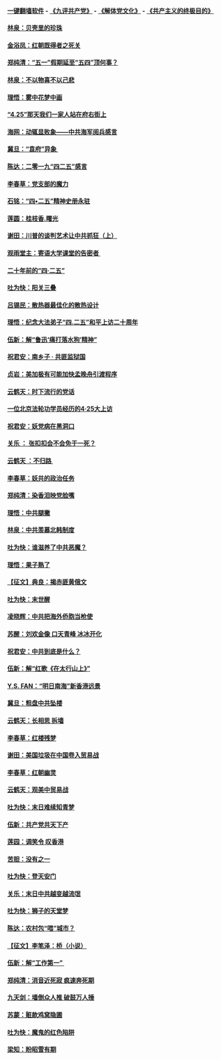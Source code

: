 #### [一键翻墙软件](https://github.com/gfw-breaker/nogfw/blob/master/README.md?t=04271539) -  [《九评共产党》](https://github.com/gfw-breaker/9ping.md?t=04271539) - [《解体党文化》](https://github.com/gfw-breaker/jtdwh.md?t=04271539) - [《共产主义的终极目的》](https://github.com/gfw-breaker/gczydzjmd.md?t=04271539)

#### [林泉：贝壳里的珍珠](../pages/nsc993/n11217073.md?t=04271539) 

#### [金浴凤：红朝既得者之死关](../pages/nsc993/n11217063.md?t=04271539) 

#### [郑纯清：“五一”假期延至“五四”顶何事？](../pages/nsc993/n11217000.md?t=04271539) 

#### [林泉：不以物喜不以己悲](../pages/nsc993/n11216987.md?t=04271539) 

#### [理悟：雾中花梦中画](../pages/nsc993/n11213846.md?t=04271539) 

#### [“4.25”那天我们一家人站在府右街上](../pages/nsc993/n11210435.md?t=04271539) 

#### [海网：动辄显败象——中共海军阅兵感言](../pages/nsc993/n11212147.md?t=04271539) 

#### [冀旦：“袁府”异象 ](../pages/nsc993/n11211996.md?t=04271539) 

#### [陈达：二零一九“四二五”感言](../pages/nsc993/n11211971.md?t=04271539) 

#### [李春草：党支部的魔力](../pages/nsc993/n11211722.md?t=04271539) 

#### [石铭：“四•二五”精神史册永驻](../pages/nsc993/n11210585.md?t=04271539) 

#### [莲圆：桂枝香.曙光](../pages/nsc993/n11210371.md?t=04271539) 

#### [谢田：川普的谈判艺术让中共抓狂（上）](../pages/nsc993/n11209038.md?t=04271539) 

#### [观雨堂主：寄语大学课堂的告密者 ](../pages/nsc993/n11209062.md?t=04271539) 

#### [二十年前的“四·二五”](../pages/nsc993/n11207639.md?t=04271539) 

#### [吐为快：阳关三叠](../pages/nsc993/n11207152.md?t=04271539) 

#### [吕锡民：散热器最佳化的散热设计](../pages/nsc993/n11206294.md?t=04271539) 

#### [理悟：纪念大法弟子“四.二五”和平上访二十周年](../pages/nsc993/n11206269.md?t=04271539) 

#### [伍新：解“鲁迅‘痛打落水狗’精神”](../pages/nsc993/n11206208.md?t=04271539) 

#### [祝君安：南乡子 · 共匪监狱国](../pages/nsc993/n11203831.md?t=04271539) 

#### [贞岩：美加极有可能加快孟晚舟引渡程序](../pages/nsc993/n11203705.md?t=04271539) 

#### [云鹤天：时下流行的党话](../pages/nsc993/n11203254.md?t=04271539) 

#### [一位北京法轮功学员经历的4·25大上访](../pages/nsc993/n11203160.md?t=04271539) 

#### [祝君安：妖党病在黑洞口](../pages/nsc993/n11201449.md?t=04271539) 

#### [关乐 ： 张扣扣会不会免于一死？](../pages/nsc993/n11201363.md?t=04271539) 

#### [云鹤天 ：不归路 ](../pages/nsc993/n11201359.md?t=04271539) 

#### [李春草：妖共的政治任务](../pages/nsc993/n11199926.md?t=04271539) 

#### [郑纯清：染香泪映党脸嘴](../pages/nsc993/n11199911.md?t=04271539) 

#### [理悟：中共腿撇](../pages/nsc993/n11199727.md?t=04271539) 

#### [林泉：中共羡慕北韩制度](../pages/nsc993/n11199776.md?t=04271539) 

#### [吐为快：谁滋养了中共恶魔？](../pages/nsc993/n11199706.md?t=04271539) 

#### [理悟：果子熟了](../pages/nsc993/n11196774.md?t=04271539) 

#### [【征文】典良：揭赤匪黄俄文](../pages/nsc993/n11195773.md?t=04271539) 

#### [吐为快：末世醒](../pages/nsc993/n11196757.md?t=04271539) 

#### [凌晓辉：中共把海外侨胞当枪使](../pages/nsc993/n11195270.md?t=04271539) 

#### [苏醒：刘欢金像 口天青峰 冰冰开化](../pages/nsc993/n11194046.md?t=04271539) 

#### [祝君安：中共到底是什么？](../pages/nsc993/n11193828.md?t=04271539) 

#### [伍新：解“红歌《在太行山上》”](../pages/nsc993/n11193680.md?t=04271539) 

#### [Y.S. FAN：“明日南海”新香港远景](../pages/nsc993/n11189809.md?t=04271539) 

#### [冀旦：粗盘中共坠楼](../pages/nsc993/n11188872.md?t=04271539) 

#### [云鹤天：长相思 拆墙](../pages/nsc993/n11187494.md?t=04271539) 

#### [李春草：红楼残梦](../pages/nsc993/n11187468.md?t=04271539) 

#### [谢田：美国垃圾在中国卷入贸易战](../pages/nsc993/n11184083.md?t=04271539) 

#### [李春草：红朝幽灵](../pages/nsc993/n11186717.md?t=04271539) 

#### [云鹤天：观美中贸易战](../pages/nsc993/n11184252.md?t=04271539) 

#### [吐为快：末日难续知青梦](../pages/nsc993/n11183957.md?t=04271539) 

#### [伍新：共产党共天下产](../pages/nsc993/n11183941.md?t=04271539) 

#### [莲园：调笑令 叹香港](../pages/nsc993/n11183930.md?t=04271539) 

#### [苦胆：没有之一](../pages/nsc993/n11183909.md?t=04271539) 

#### [吐为快：登天安门](../pages/nsc993/n11183895.md?t=04271539) 

#### [关乐：末日中共越变越流氓](../pages/nsc993/n11183026.md?t=04271539) 

#### [吐为快：狮子的天堂梦](../pages/nsc993/n11179854.md?t=04271539) 

#### [陈达：农村包“喂”城市？](../pages/nsc993/n11179736.md?t=04271539) 

#### [【征文】李笔泽：桥（小说）](../pages/nsc993/n11176272.md?t=04271539) 

#### [伍新：解“工作第一” ](../pages/nsc993/n11177502.md?t=04271539) 

#### [郑纯清：消音近死寂 疯速奔死期](../pages/nsc993/n11177476.md?t=04271539) 

#### [九天剑：墙倒众人推 破鼓万人捶](../pages/nsc993/n11177298.md?t=04271539) 

#### [苏蒙：赃款鸡窝隐圃](../pages/nsc993/n11176885.md?t=04271539) 

#### [吐为快：魔鬼的红色陷阱](../pages/nsc993/n11176784.md?t=04271539) 

#### [梁知：盼昭雪有期](../pages/nsc993/n11169958.md?t=04271539) 

